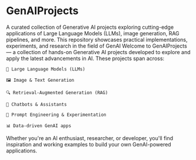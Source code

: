 # GenAIProjects
A curated collection of Generative AI projects exploring cutting-edge applications of Large Language Models (LLMs), image generation, RAG pipelines, and more. This repository showcases practical implementations, experiments, and research in the field of GenAI
Welcome to GenAIProjects — a collection of hands-on Generative AI projects developed to explore and apply the latest advancements in AI. These projects span across:

    🧠 Large Language Models (LLMs)

    🖼️ Image & Text Generation

    🔍 Retrieval-Augmented Generation (RAG)

    🤖 Chatbots & Assistants

    🧪 Prompt Engineering & Experimentation

    📊 Data-driven GenAI apps

Whether you're an AI enthusiast, researcher, or developer, you'll find inspiration and working examples to build your own GenAI-powered applications.
